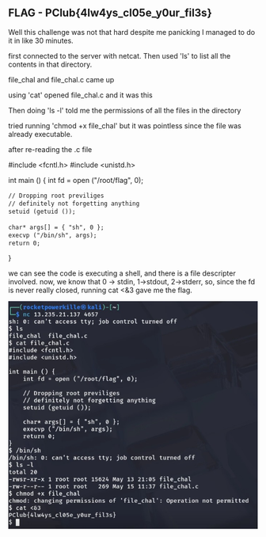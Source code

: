 ## FLAG - PClub{4lw4ys_cl05e_y0ur_fil3s}

Well this challenge was not that hard despite me panicking I managed to do it in like 30 minutes.

first connected to the server with netcat. Then used 'ls' to list all the contents in that directory.

file_chal and file_chal.c came up 

using 'cat' opened file_chal.c and it was this

Then doing 'ls -l' told me the permissions of all the files in the directory 

tried running 'chmod +x file_chal' but it was pointless since the file was already executable.

after re-reading the .c file

#include <fcntl.h>
#include <unistd.h>

int main () {
    int fd = open ("/root/flag", 0);

    // Dropping root previliges
    // definitely not forgetting anything
    setuid (getuid ());

    char* args[] = { "sh", 0 };
    execvp ("/bin/sh", args);
    return 0;
}

we can see the code is executing a shell, and there is a file descripter involved.
now, we know that 0 -> stdin, 1->stdout, 2->stderr, so, since the fd is never really closed, 
running cat <&3 gave me the flag.

![alt text](../Assets/WEB2_PHOTO1.jpg)